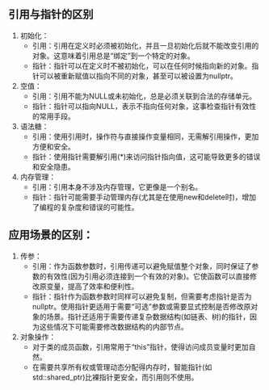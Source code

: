 ## 引用与指针的区别
1. 初始化：
    - 引用：引用在定义时必须被初始化，并且一旦初始化后就不能改变引用的对象。这意味着引用总是“绑定”到一个特定的对象。
    - 指针：指针可以在定义时不被初始化，可以在任何时候指向新的对象。指针可以被重新赋值以指向不同的对象，甚至可以被设置为nullptr。
2. 空值：
    - 引用：引用不能为NULL或未初始化，总是必须关联到合法的存储单元。
    - 指针：指针可以指向NULL，表示不指向任何对象，这事检查指针有效性的常用手段。
3. 语法糖：
    - 引用：使用引用时，操作符与直接操作变量相同，无需解引用操作，更加方便和安全。
    - 指针：使用指针需要解引用(*)来访问指针指向值，这可能导致更多的错误和安全隐患。
4. 内存管理：
    - 引用：引用本身不涉及内存管理，它更像是一个别名。
    - 指针：指针可能需要手动管理内存(尤其是在使用new和delete时)，增加了编程的复杂度和错误的可能性。

## 应用场景的区别：
1. 传参：
    - 引用：作为函数参数时，引用传递可以避免赋值整个对象，同时保证了参数的有效性(因为引用必须连接到一个有效的对象)。它使函数可以直接修改原变量，提高了效率和便利性。
    - 指针：指针作为函数参数时同样可以避免复制，但需要考虑指针是否为nullptr。使用指针更适用于需要“可选”参数或需要显式控制是否修改原对象的场景。指针还适用于需要传递复杂数据结构(如链表、树)的指针，因为这些情况下可能需要修改数据结构的内部节点。
2. 对象操作：
    - 对于类的成员函数，引用常用于“this”指针，使得访问成员变量时更加自然。
    - 在需要共享所有权或管理动态分配得内存时，智能指针(如std::shared_ptr)比裸指针更安全，而引用则不使用。